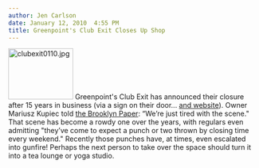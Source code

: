 ```yaml
---
author: Jen Carlson
date: January 12, 2010  4:55 PM
title: Greenpoint's Club Exit Closes Up Shop
---
```


<p><span class="mt-enclosure mt-enclosure-image" style="display: inline;"> <img alt="clubexit0110.jpg" src="https://web.archive.org/web/20110628042811im_/http://gothamist.com/attachments/arts_jen/clubexit0110.jpg" width="130" height="103" class="image-right"> </span>Greenpoint&apos;s Club Exit has announced their closure after 15 years in business (via a sign on their door... <a href="https://web.archive.org/web/20110628042811/http://www.club-exit.com/">and website</a>). Owner Mariusz Kupiec told <a href="https://web.archive.org/web/20110628042811/http://www.brooklynpaper.com/stories/33/3/33_03_ac_club_exit.html">the Brooklyn Paper</a>: &#x201C;We&#x2019;re just tired with the scene.&quot; That scene has become a rowdy one over the years, with regulars even admitting &quot;they&#x2019;ve come to expect a punch or two thrown by closing time every weekend.&quot; Recently those punches have, at times, even escalated into gunfire! Perhaps the next person to take over the space should turn it into a tea lounge or yoga studio.</p>